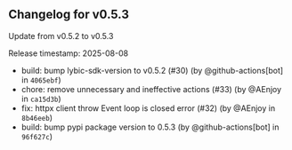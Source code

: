 ## Changelog for v0.5.3

Update from v0.5.2 to v0.5.3

Release timestamp: 2025-08-08

- build: bump lybic-sdk-version to v0.5.2 (#30) (by @github-actions[bot] in `4065ebf`) 
- chore: remove unnecessary and ineffective actions (#33) (by @AEnjoy in `ca15d3b`) 
- fix: httpx client throw Event loop is closed error (#32) (by @AEnjoy in `8b46eeb`) 
- build: bump pypi package version to 0.5.3 (by @github-actions[bot] in `96f627c`) 
